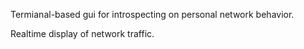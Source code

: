 Termianal-based gui for introspecting on personal network behavior.

Realtime display of network traffic.